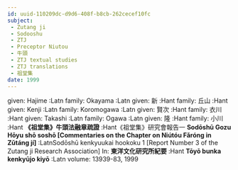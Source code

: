 ```yaml
---
id: uuid-110209dc-d9d6-408f-b8cb-262cecef10fc
subject: 
 - Zutang ji
 - Sodooshu
 - ZTJ
 - Preceptor Niutou
 - 牛頭
 - ZTJ textual studies
 - ZTJ translations
 - 祖堂集
date: 1999
---
```


given: Hajime :Latn
family: Okayama :Latn
given: 新 :Hant
family: 丘山 :Hant
given: Kenji :Latn
family: Koromogawa :Latn
given: 賢次 :Hant
family: 衣川 :Hant
given: Takashi :Latn
family: Ogawa :Latn
given: 隆 :Hant
family: 小川 :Hant
**《祖堂集》牛頭法融章疏證** :Hant《祖堂集》研究會報告一
**Sodōshū Gozu Hōyu shō soshō [Commentaries on the Chapter on Niútóu Fǎróng in Zǔtáng jí]** :LatnSodōshū kenkyuukai hookoku 1 [Report Number 3 of the Zutang ji Research Association]
In: 
**東洋文化研究所紀要** :Hant
**Tōyō bunka kenkyūjo kiyō** :Latn
volume: 13939-83, 1999